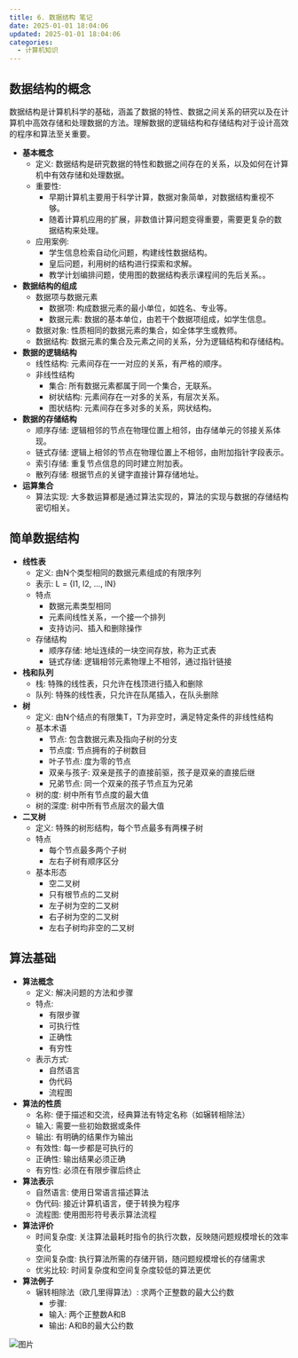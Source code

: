 ```yaml
---
title: 6. 数据结构 笔记
date: 2025-01-01 18:04:06
updated: 2025-01-01 18:04:06
categories:
  - 计算机知识
---
```


## 数据结构的概念

数据结构是计算机科学的基础，涵盖了数据的特性、数据之间关系的研究以及在计算机中高效存储和处理数据的方法。理解数据的逻辑结构和存储结构对于设计高效的程序和算法至关重要。

- **基本概念**
    - 定义: 数据结构是研究数据的特性和数据之间存在的关系，以及如何在计算机中有效存储和处理数据。
    - 重要性:
        - 早期计算机主要用于科学计算，数据对象简单，对数据结构重视不够。
        - 随着计算机应用的扩展，非数值计算问题变得重要，需要更复杂的数据结构来处理。
    - 应用案例:
        - 学生信息检索自动化问题，构建线性数据结构。
        - 皇后问题，利用树的结构进行探索和求解。
        - 教学计划编排问题，使用图的数据结构表示课程间的先后关系。。<!-- more -->
- **数据结构的组成**
    - 数据项与数据元素
        - 数据项: 构成数据元素的最小单位，如姓名、专业等。
        - 数据元素: 数据的基本单位，由若干个数据项组成，如学生信息。
    - 数据对象: 性质相同的数据元素的集合，如全体学生或教师。
    - 数据结构: 数据元素的集合及元素之间的关系，分为逻辑结构和存储结构。
- **数据的逻辑结构**
    - 线性结构: 元素间存在一一对应的关系，有严格的顺序。
    - 非线性结构
      - 集合: 所有数据元素都属于同一个集合，无联系。
      - 树状结构: 元素间存在一对多的关系，有层次关系。
      - 图状结构: 元素间存在多对多的关系，网状结构。
- **数据的存储结构**
    - 顺序存储: 逻辑相邻的节点在物理位置上相邻，由存储单元的邻接关系体现。
    - 链式存储: 逻辑上相邻的节点在物理位置上不相邻，由附加指针字段表示。
    - 索引存储: 重复节点信息的同时建立附加表。
    - 散列存储: 根据节点的关键字直接计算存储地址。
- **运算集合**
    - 算法实现: 大多数运算都是通过算法实现的，算法的实现与数据的存储结构密切相关。

## 简单数据结构

- **线性表**
    - 定义: 由N个类型相同的数据元素组成的有限序列
    - 表示: L = {I1, I2, ..., IN}
    - 特点
        - 数据元素类型相同
        - 元素间线性关系，一个接一个排列
        - 支持访问、插入和删除操作
    - 存储结构
        - 顺序存储: 地址连续的一块空间存放，称为正式表
        - 链式存储: 逻辑相邻元素物理上不相邻，通过指针链接
- **栈和队列**
    - 栈: 特殊的线性表，只允许在栈顶进行插入和删除
    - 队列: 特殊的线性表，只允许在队尾插入，在队头删除
- **树**
    - 定义: 由N个结点的有限集T，T为非空时，满足特定条件的非线性结构
    - 基本术语
        - 节点: 包含数据元素及指向子树的分支
        - 节点度: 节点拥有的子树数目
        - 叶子节点: 度为零的节点
        - 双亲与孩子: 双亲是孩子的直接前驱，孩子是双亲的直接后继
        - 兄弟节点: 同一个双亲的孩子节点互为兄弟
    - 树的度: 树中所有节点度的最大值
    - 树的深度: 树中所有节点层次的最大值
- **二叉树**
    - 定义: 特殊的树形结构，每个节点最多有两棵子树
    - 特点
        - 每个节点最多两个子树
        - 左右子树有顺序区分
    - 基本形态
        - 空二叉树
        - 只有根节点的二叉树
        - 左子树为空的二叉树
        - 右子树为空的二叉树
        - 左右子树均非空的二叉树

## 算法基础

- **算法概念**
    - 定义: 解决问题的方法和步骤
    - 特点:
        - 有限步骤
        - 可执行性
        - 正确性
        - 有穷性
    - 表示方式:
        - 自然语言
        - 伪代码
        - 流程图
- **算法的性质**
    - 名称: 便于描述和交流，经典算法有特定名称（如辗转相除法）
    - 输入: 需要一些初始数据或条件
    - 输出: 有明确的结果作为输出
    - 有效性: 每一步都是可执行的
    - 正确性: 输出结果必须正确
    - 有穷性: 必须在有限步骤后终止
- **算法表示**
    - 自然语言: 使用日常语言描述算法
    - 伪代码: 接近计算机语言，便于转换为程序
    - 流程图: 使用图形符号表示算法流程
- **算法评价**
    - 时间复杂度: 关注算法最耗时指令的执行次数，反映随问题规模增长的效率变化
    - 空间复杂度: 执行算法所需的存储开销，随问题规模增长的存储需求
    - 优劣比较: 时间复杂度和空间复杂度较低的算法更优
- **算法例子**
    - 辗转相除法（欧几里得算法）: 求两个正整数的最大公约数
        - 步骤:
        - 输入: 两个正整数A和B
        - 输出: A和B的最大公约数

![图片](https://jiejian.sourceforge.io/NetDisk/img/6%20%E6%95%B0%E6%8D%AE%E7%BB%93%E6%9E%84%20%E7%AC%94%E8%AE%B0.jpg)